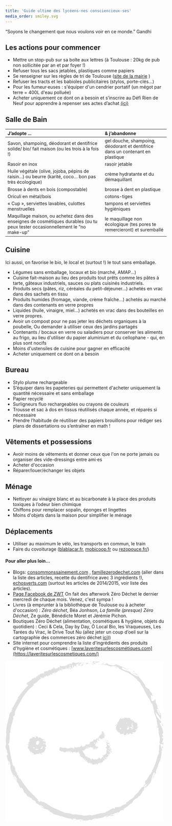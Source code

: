 ```yaml
---
title: 'Guide ultime des lycéens·nes consciencieux·ses'
media_order: smiley.svg
---
```


“Soyons le changement que nous voulons voir en ce monde.” 
Gandhi

## Les actions pour commencer
* Mettre un stop-pub sur sa boîte aux lettres (à Toulouse : 20kg de pub non sollicitée par an et par foyer !)
* Refuser tous les sacs jetables, plastiques comme papiers
* Se renseigner sur les règles de tri de Toulouse ([site de la mairie](https://www.toulouse.fr/web/proprete-dechets/comment-trier-vos-dechets) )
* Refuser les tracts et les babioles publicitaires (stylos, porte-clés...)
* Pour les fumeur·euses : s'équiper d'un cendrier portatif (un mégot par terre = 400L d'eau polluée)
* Acheter uniquement ce dont on a besoin et s’inscrire au Défi Rien de Neuf pour apprendre à repenser ses actes d’achat [(ici)](https://www.riendeneuf.org)

## Salle de Bain

| J’adopte ... | & j’abandonne                         
| :------------------------------------------------------ | :---------------------------
| Savon, shampoing, déodorant et dentifrice solide/ bio/ fait maison (ou les trois à la fois !)               | gel douche, shampoing, déodorant et dentifrice dans un contenant en plastique
| Rasoir en inox               | rasoir jetable
| Huile végétale (olive, jojoba, pépins de raisin...) ou beurre (karité, coco… bon pas très écologique)             | crème hydratante et du démaquillant
| Brosse à dents en bois (compostable)              | brosse à dent en plastique 
| Oriculi en métal/bois             | cotons-tiges
| « Cup », serviettes lavables, culottes menstruelles              | tampons et serviettes hygiéniques
| Maquillage maison, ou achetez dans des enseignes de cosmétiques durables (ou tu peux tester occasionnellement le “no make-up”           | le maquillage non écologique (tes pores te remercieront) et suremballé

## Cuisine
Ici aussi, on favorise le bio, le local et (surtout !) le tout sans emballage. 
* Légumes sans emballage, locaux et bio (marché, AMAP...)
* Cuisine fait-maison au lieu des produits tout prêts comme les pâtes à tarte, gâteaux industriels, sauces ou plats cuisinés industriels.
* Produits secs (pâtes, riz, céréales du petit-déjeuner...) achetés en vrac dans des sachets en tissu
* Produits humides (fromage, viande, crème fraîche...) achetés au marché dans des contenants en verre propres
* Liquides (huile, vinaigre, miel...) achetés en vrac dans des bouteilles en verre propres.
* Avoir un compost pour ne pas jeter les déchets organiques à la poubelle, Ou demander à utiliser ceux des jardins partagés
* Contenants / bocaux en verre ou saladiers pour conserver les aliments au frigo, au lieu d'utiliser du papier aluminium et du cellophane - qui, en plus sont nocifs
* Moins d'ustensiles de cuisine pour gagner en efficacité
* Acheter uniquement ce dont on a besoin

## Bureau
* Stylo plume rechargeable
* S’équiper dans les papeteries qui permettent d'acheter uniquement la quantité nécessaire et sans emballage
* Papier recyclé
* Surligneurs fluo rechargeables ou crayons de couleurs
* Trousse et sac à dos en tissus réutilisés chaque année, et réparés si nécessaire
* Prendre l’habitude de réutiliser des papiers brouillons pour rédiger ses plans de dissertations ou s’entraîner en math !

## Vêtements et possessions
* Avoir moins de vêtements et donner ceux que l'on ne porte jamais ou organiser des vide-dressings entre ami⋅es
* Acheter d'occasion
* Réparer/louer/échanger les objets

## Ménage
* Nettoyer au vinaigre blanc et au bicarbonate à la place des produits toxiques à l’odeur bien chimique
* Chiffons pour remplacer  sopalin, éponges et lingettes
* Moins d'objets dans la maison pour simplifier le ménage

## Déplacements
* Utiliser au maximum le vélo, les transports en commun, le train
* Faire du covoiturage ([blablacar.fr](https://www.blablacar.fr/), [mobicoop.fr](https://www.mobicoop.fr) ou [rezopouce.fr/](https://rezopouce.fr/))

#### Pour aller plus loin...
* Blogs: [consommonssainement.com](consommonssainement.com) , [famillezerodechet.com](https://www.famillezerodechet.com/) (aller dans la liste des articles, recette du dentifrice avec 3 ingrédients !), [echosverts.com](https://echosverts.com/) (surtout les articles de 2014/2015, voir liste des articles).
* [ Page Facebook de ZWT](https://www.facebook.com/zerowastetoulouse) On fait des afterwork Zéro Déchet le dernier mercredi de chaque mois. Venez, c'est sympa !
* Livres (à emprunter à  la bibliothèque de Toulouse ou à acheter d'occasion) : _Zéro déchet_, Béa Jonhson, _La famille (presque) Zéro Déchet_, Ze guide,  Bénédicte Moret et Jérémie Pichon.
* Boutiques Zéro Déchet (alimentation, cosmétiques & hygiène, objets du quotidien) :  Ceci & Cela, Day by Day, Ô Local Bio, les Vraqueuses, Les Tarées du Vrac, le Drive Tout Nu (allez jeter un coup d’oeil sur la cartographie des commerces zéro déchet [ici](https://zerowastetoulouse.org/adresses-zero-dechet-toulouse-et-sa-region/))) 
* Site internet pour comprendre la liste d'ingrédients des produits d'hygiène et cosmétiques : [www.laveritesurlescosmétiques.com](https://laveritesurlescosmetiques.com/)

![](smiley.svg?resize=256,256)
